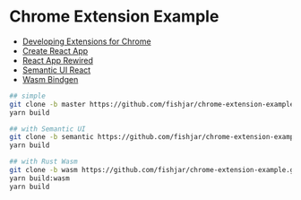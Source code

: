 # Chrome Extension Example

- [Developing Extensions for Chrome](https://developer.chrome.com/docs/extensions/mv3/)
- [Create React App](https://github.com/facebook/create-react-app)
- [React App Rewired](https://github.com/timarney/react-app-rewired)
- [Semantic UI React](https://github.com/Semantic-Org/Semantic-UI-React)
- [Wasm Bindgen](https://github.com/rustwasm/wasm-bindgen)

```sh
## simple
git clone -b master https://github.com/fishjar/chrome-extension-example.git
yarn build

## with Semantic UI
git clone -b semantic https://github.com/fishjar/chrome-extension-example.git
yarn build

## with Rust Wasm
git clone -b wasm https://github.com/fishjar/chrome-extension-example.git
yarn build:wasm
yarn build
```
